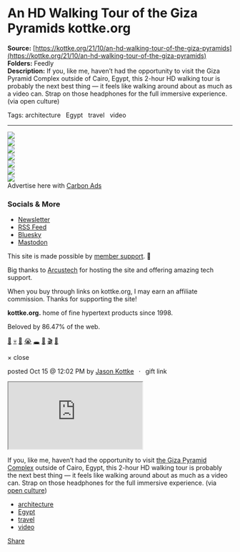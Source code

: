 # An HD Walking Tour of the Giza Pyramids kottke.org

**Source:** [https://kottke.org/21/10/an-hd-walking-tour-of-the-giza-pyramids](https://kottke.org/21/10/an-hd-walking-tour-of-the-giza-pyramids)  
**Folders:** Feedly  
**Description:** If you, like me, haven’t had the opportunity to visit the Giza Pyramid Complex outside of Cairo, Egypt, this 2-hour HD walking tour is probably the next best thing — it feels like walking around about as much as a video can. Strap on those headphones for the full immersive experience. (via open culture)

Tags: architecture   Egypt   travel   video

---

<div>

<div>

<div>


<div>
<a href="https://kottke.org/"><img src="https://kottke.org/cdn-cgi/image/format=auto,fit=scale-down,width=200,metadata=none/images/2024/logo-colors/color-17.jpg"></a>




</div>


<div><img src="https://kottke.org/cdn-cgi/image/format=auto,fit=scale-down,width=200,metadata=none/images/2024/logo-colors/circle-mask.png">



</div>


<div>
<a href="https://kottke.org/"><img src="https://kottke.org/cdn-cgi/image/format=auto,fit=scale-down,width=200,metadata=none/images/2024/logo-colors/color-30.jpg"></a>



</div>


<div><img src="https://kottke.org/cdn-cgi/image/format=auto,fit=scale-down,width=200,metadata=none/images/2024/logo-colors/circle-mask.png">



</div>


<div>
<a href="https://kottke.org/"><img src="https://kottke.org/cdn-cgi/image/format=auto,fit=scale-down,width=200,metadata=none/images/2024/logo-colors/color-3.jpg"></a>



</div>


<div><img src="https://kottke.org/cdn-cgi/image/format=auto,fit=scale-down,width=200,metadata=none/images/2024/logo-colors/circle-mask.png">



</div>


<div>
<a href="https://kottke.org/"><img src="https://kottke.org/cdn-cgi/image/format=auto,fit=scale-down,width=200,metadata=none/images/2024/logo-colors/color-19.jpg"></a>




</div>



</div>
</div>





<div>


<div>Advertise here with <a href="http://carbonads.net/?utm_source=kottkeorg&amp;utm_medium=ad_via_link&amp;utm_campaign=in_unit&amp;utm_term=carbon">Carbon Ads</a></div>
</div>

<div>
<div>

<h3>Socials &amp; More</h3>

<ul>
<li><a href="https://kottke.org/newsletter">Newsletter</a></li>
<li><a href="http://feeds.kottke.org/main">RSS Feed</a></li>
<li><a href="https://bsky.app/profile/kottke.org">Bluesky</a></li>
<li><a href="https://mastodon.social/@kottke">Mastodon</a></li>
</ul>

</div>

<p>This site is made possible by <a href="https://kottke.org/members">member support</a>. 💞</p>

<p>Big thanks to <a href="https://www.arcustech.com/">Arcustech</a> for hosting the site and offering amazing tech support.</p>

<p>When you buy through links on kottke.org, I may earn an affiliate commission. Thanks for supporting the site!</p>

<p><strong>kottke.org.</strong> home of fine hypertext products since 1998.</p>

<p>Beloved by 86.47% of the web.</p>

<p><a href="https://kottke.org/tag/burgers">🍔</a>  <a href="https://kottke.org/tag/death">💀</a>  <a href="https://kottke.org/tag/photography">📸</a>  <a href="https://kottke.org/tag/crying%20at%20work">😭</a>  <a href="https://kottke.org/tag/black%20holes">🕳️</a>  <a href="https://kottke.org/tag/Old%20Custer">🤠</a>  <a href="https://kottke.org/tag/film%20school">🎬</a>  <a href="https://kottke.org/tag/potatoes">🥔</a></p></div>

<div>


<div>
  <div>× close</div>
  <div>
    
    
  </div>
</div>




<div>
<div>

posted <time>Oct 15 @ 12:02 PM</time> by <a href="http://www.kottke.org">Jason Kottke</a><span>  ·  <span>gift link</span></span>



</div>




<p><div class="video_frame"><iframe src="https://www.youtube.com/embed/EaQr917lRgI"></iframe></div></p>

<p>If you, like me, haven’t had the opportunity to visit <a href="https://whc.unesco.org/en/list/86/">the Giza Pyramid Complex</a> outside of Cairo, Egypt, this 2-hour HD walking tour is probably the next best thing — it feels like walking around about as much as a video can. Strap on those headphones for the full immersive experience. (via <a href="https://www.openculture.com/2021/10/a-walking-tour-around-the-pyramids-of-giza-2-hours-in-hi-def.html">open culture</a>)</p>

<ul><li><a href="https://kottke.org/tag/architecture">architecture</a></li><li><a href="https://kottke.org/tag/Egypt">Egypt</a></li><li><a href="https://kottke.org/tag/travel">travel</a></li><li><a href="https://kottke.org/tag/video">video</a></li></ul>






<div>




<a href="https://kottke.org/21/10/an-hd-walking-tour-of-the-giza-pyramids"><span>Share</span></a>
</div>

</div>








</div>




</div>
